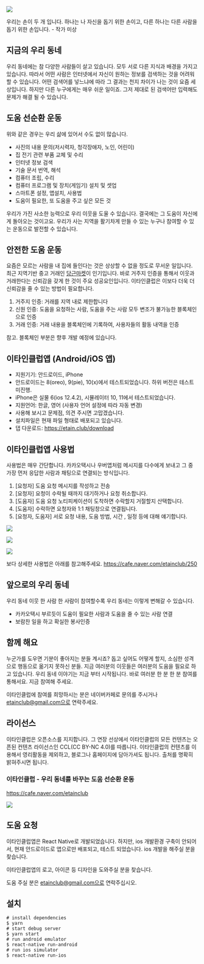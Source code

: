 ![](https://cafeptthumb-phinf.pstatic.net/MjAxOTAzMDFfMTAx/MDAxNTUxMzcwNDQyMDE3.ZJFrXIfFr4_pC23QAzZN20W4iPfOrVFzlFsRMBTwGaog.4cFGWLp_2scDrIC2slj4-jLTUUXJBjA_JU9WKfRd7Iog.JPEG.etainclub/Zskj99Ky2UEeKnigNyJbzko7dF8ZFrtSKp8KZGvhNkXMR8Q5FcEEgFCkqW6qYcXcdsN8HDRSWRq8Gt1yQbKymv4ziBZjtvf6CPXngteaNfvz9BM3buH8.jpg?type=w740)

우리는 손이 두 개 입니다. 하나는 나 자신을 돕기 위한 손이고, 다른 하나는 다른 사람을 돕기 위한 손입니다. - 작가 미상

## 지금의 우리 동네

우리 동네에는 참 다양한 사람들이 살고 있습니다. 
모두 서로 다른 지식과 배경을 가지고 있습니다. 
따라서 어떤 사람은 인터넷에서 자신이 원하는 정보를 검색하는 것을 어려워할 수 있습니다. 
어떤 검색어를 넣느냐에 따라 그 결과는 천지 차이가 나는 것이 요즘 세상입니다. 
하지만 다른 누구에게는 매우 쉬운 일이죠. 
그저 제대로 된 검색어만 입력해도 문제가 해결 될 수 있습니다. 

## 도움 선순환 운동
위와 같은 경우는 우리 삶에 있어서 수도 없이 많습니다. 
- 사진의 내용 문의(저시력자, 청각장애자, 노인, 어린이)
- 집 전기 관련 부품 교체 및 수리
- 인터넷 정보 검색
- 기술 문서 번역, 해석
- 컴퓨터 조립, 수리
- 컴퓨터 프로그램 및 장치(게임기) 설치 및 셋업
- 스마트폰 설정, 앱설치, 사용법
- 도움이 필요한, 또 도움을 주고 싶은 모든 것

우리가 가진 사소한 능력으로 우리 이웃을 도울 수 있습니다. 결국에는 그 도움이 자신에게 돌아오는 것이고요. 우리가 사는 지역을 활기차게 만들 수 있는 누구나 참여할 수 있는 운동으로 발전할 수 있습니다.

## 안전한 도움 운동
요즘은 모르는 사람을 내 집에 들인다는 것은 상상할 수 없을 정도로 무서운 일입니다. 
최근 지역기반 중고 거래인 [당근마켓](https://www.daangn.com/)이 인기입니다. 
바로 거주지 인증을 통해서 이웃과 거래한다는 신뢰감을 갖게 한 것이 주요 성공요인입니다. 
이타인클럽은 이보다 더욱 더 신뢰감을 줄 수 있는 방법이 필요합니다. 

1. 거주지 인증: 거래를 지역 내로 제한합니다
2. 신원 인증: 도움을 요청하는 사람, 도움을 주는 사람 모두 변조가 불가능한 블록체인으로 인증
3. 거래 인증: 거래 내용을 블록체인에 기록하여, 사용자들의 활동 내역을 인증

참고. 블록체인 부분은 향후 개발 예정에 있습니다.

## 이타인클럽앱 (Android/iOS 앱) 
- 지원기기: 안드로이드, iPhone
- 안드로이드는 8(oreo), 9(pie), 10(x)에서 테스트되었습니다. 하위 버전은 테스트 미진행.
- iPhone은 실물 6(ios 12.4.2), 시뮬레이터 10, 11에서 테스트되었습니다.
- 지원언어: 한글, 영어 (사용자 언어 설정에 따라 자동 변경)
- 사용해 보시고 문제점, 의견 주시면 고맙겠습니다.
- 설치파일은 현재 파일 형태로 배포되고 있습니다.
- 댑 다운로드: https://etain.club/download


## 이타인클럽앱 사용법
사용법은 매우 간단합니다. 카카오택시나 우버앱처럼 메시지를 다수에게 보내고 그 중 가장 먼저 응답한 사람과 채팅으로 연결되는 방식입니다.
1. [요청자] 도움 요청 메시지를 작성하고 전송
2. [요청자] 요청이 수락될 때까지 대기하거나 요청 취소합니다.
3. [도움자] 도움 요청 노티피케이션이 도착하면 수락할지 거절할지 산택합니다.
4. [도움자] 수락하면 요청자와 1:1 채팅창으로 연결됩니다.
5. [요청자, 도움자] 서로 요청 내용, 도움 방법, 시간 , 일정 등에 대해 얘기합니다.

![](https://cafeptthumb-phinf.pstatic.net/MjAxOTA5MjhfMTQg/MDAxNTY5NjM0NjgzMzM3.gIuQhEysXgD-jD08A_E0iYfPlb-vI5kZUmspCtkjIFYg.2nX2VRC2gjv0V-wnNqVNYqPqDjwRmeGpTzApLwzfcuAg.JPEG/externalFile.jpg?type=w740)

![](https://cafeptthumb-phinf.pstatic.net/MjAxOTA5MjhfMjM1/MDAxNTY5NjM1MTUwNDc1.XOB9sDxSoqPxXBgVQ_j-lKUHJSaanPCsemAErGBWlw0g.DMqqAvyRyLOBge7jtP5XWwluqrQsIhBO4coC3ZCKLDcg.JPEG/externalFile.jpg?type=w740)

![](https://cafeptthumb-phinf.pstatic.net/MjAxOTA5MjhfMjAx/MDAxNTY5NjM1MTUzMDc0.zDx09HOzJU5ZqBOGba25M2eBNoHMzxpxnkSvIMdfn1Ig.QZAE-GQQKGcDkhiAMQwJMxB2hibLWSVB8BJT5jteiKsg.JPEG/externalFile.jpg?type=w740)

보다 상세한 사용법은 아래를 참고해주세요.
https://cafe.naver.com/etainclub/250

## 앞으로의 우리 동네
우리 동네 이웃 한 사람 한 사람이 참여할수록 우리 동네는 이렇게 변해갈 수 있습니다.
- 카카오택시 부르듯이 도움이 필요한 사람과 도움을 줄 수 있는 사람 연결
- 보람찬 일을 하고 확실한 봉사인증

## 함께 해요
누군가를 도우면 기분이 좋아지는 분들 계시죠? 
돕고 싶어도 어떻게 할지, 소심한 성격으로 행동으로 옮기지 못하신 분들. 
지금 여러분의 이웃들은 여러분의 도움을 필요로 하고 있습니다.
우리 동네 이야기는 지금 부터 시작됩니다. 
바로 여러분 한 분 한 분 참여를 통해서요. 지금 참여해 주세요.

이타인클럽에 참여를 희망하시는 분은 네이버카페로 문의를 주시거나 etainclub@gmail.com으로 연락주세요.

## 라이선스
이타인클럽은 오픈소스를 지지합니다. 그 연장 선상에서 이타인클럽의 모든 컨텐츠는 오픈된 컨텐츠 라이선스인 CCL(CC BY-NC 4.0)를 따릅니다. 이타인클럽의 컨텐츠를 이용해서 영리활동을 제외하고, 블로그나 홈페이지에 담아가셔도 됩니다. 출처를 명확히 밝혀주시면 됩니다.

### 이타인클럽 - 우리 동네를 바꾸는 도움 선순환 운동
https://cafe.naver.com/etainclub

![](https://cafeskthumb-phinf.pstatic.net/MjAxOTAzMDFfMjE1/MDAxNTUxMzY2ODIxNzQ3.CX5_996rr5iJdxmVsGtGn0YNtXSq7RYjtguBnfoan7gg.wWDFbMOUyKsWOPMaQMJJ4Cv4m3c9AgwzdzLBDtHTxu4g.JPEG.etainclub/occupations-professions.jpg?type=w1080)

## 도움 요청
이타인클럽앱은 React Native로 개발되었습니다.
하지만, ios 개발환경 구축이 안되어서, 현재 안드로이드로 앱으로만 배포되고, 테스트 되었습니다.
ios 개발을 해주실 분을 찾습니다.

이타인클럽앱의 로고, 아이콘 등 디자인을 도와주실 분을 찾습니다.

도움 주실 분은 etainclub@gmail.com으로 연락주십시오.

## 설치
```
# install dependencies
$ yarn 
# start debug server
$ yarn start
# run android emulator
$ react-native run-android
# run ios simulator
$ react-native run-ios
```